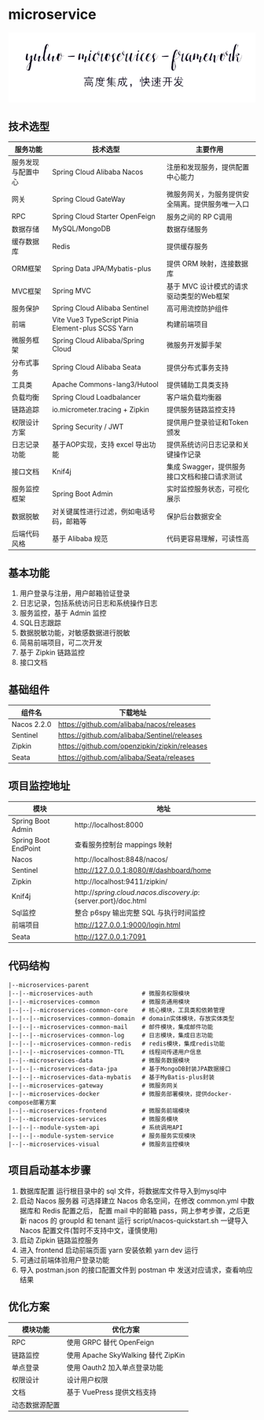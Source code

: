 # microservice

![logo](./logo.png)

## 技术选型

| 服务功能           | 技术选型                                          | 主要作用                                         |
|--------------------|---------------------------------------------------|--------------------------------------------------|
| 服务发现与配置中心 | Spring Cloud Alibaba Nacos                        | 注册和发现服务，提供配置中心能力                 |
| 网关               | Spring Cloud GateWay                              | 微服务网关，为服务提供安全隔离。提供服务唯一入口 |
| RPC                | Spring Cloud Starter OpenFeign                    | 服务之间的 RP C调用                              |
| 数据存储           | MySQL/MongoDB                                     | 数据存储服务                                     |
| 缓存数据库         | Redis                                             | 提供缓存服务                                     |
| ORM框架            | Spring Data JPA/Mybatis-plus                      | 提供 ORM 映射，连接数据库                        |
| MVC框架            | Spring MVC                                        | 基于 MVC 设计模式的请求驱动类型的Web框架         |
| 服务保护           | Spring Cloud Alibaba Sentinel                     | 高可用流控防护组件                               |
| 前端               | Vite Vue3 TypeScript Pinia Element-plus SCSS Yarn | 构建前端项目                                     |
| 微服务框架         | Spring Cloud Alibaba/Spring Cloud                 | 微服务开发脚手架                                 |
| 分布式事务         | Spring Cloud Alibaba Seata                        | 提供分布式事务支持                               |
| 工具类             | Apache Commons-lang3/Hutool                       | 提供辅助工具类支持                               |
| 负载均衡           | Spring Cloud Loadbalancer                         | 客户端负载均衡器                                 |
| 链路追踪           | io.micrometer.tracing + Zipkin                    | 提供服务链路监控支持                             |
| 权限设计方案       | Spring Security / JWT                             | 提供用户登录验证和Token颁发                      |
| 日志记录功能       | 基于AOP实现，支持 excel 导出功能                  | 提供系统访问日志记录和关键操作记录               |
| 接口文档           | Knif4j                                            | 集成 Swagger，提供服务接口文档和接口请求测试     |
| 服务监控框架       | Spring Boot Admin                                 | 实时监控服务状态，可视化展示                     |
| 数据脱敏           | 对关键属性进行过滤，例如电话号码，邮箱等          | 保护后台数据安全                                 |
| 后端代码风格       | 基于 Alibaba 规范                                 | 代码更容易理解，可读性高                         |


## 基本功能
1. 用户登录与注册，用户邮箱验证登录
2. 日志记录，包括系统访问日志和系统操作日志
3. 服务监控，基于 Admin 监控
4. SQL日志跟踪
5. 数据脱敏功能，对敏感数据进行脱敏
6. 简易前端项目，可二次开发
7. 基于 Zipkin 链路监控
8. 接口文档

## 基础组件
|组件名| 下载地址                                          |
|---|-----------------------------------------------|
|Nacos 2.2.0| https://github.com/alibaba/nacos/releases     |
|Sentinel| https://github.com/alibaba/Sentinel/releases  |
|Zipkin| https://github.com/openzipkin/zipkin/releases |
|Seata| https://github.com/alibaba/Seata/releases     |

## 项目监控地址

| 模块                 | 地址                                                              |
|----------------------|-------------------------------------------------------------------|
| Spring Boot Admin    | http://localhost:8000                                             |
| Spring Boot EndPoint | 查看服务控制台 mappings 映射                                      |
| Nacos                | http://localhost:8848/nacos/                                      |
| Sentinel             | http://127.0.0.1:8080/#/dashboard/home                            |
| Zipkin               | http://localhost:9411/zipkin/                                     |
| Knif4j               | http://${spring.cloud.nacos.discovery.ip}:${server.port}/doc.html |
| Sql监控              | 整合 p6spy 输出完整 SQL 与执行时间监控                            |
| 前端项目             | http://127.0.0.1:9000/login.html                                  |
| Seata                | http://127.0.0.1:7091                                             |

## 代码结构
```markdwon
|--microservices-parent
|--|--microservices-auth              # 微服务权限模块
|--|--microservices-common            # 微服务通用模块
|--|--|--microservices-common-core    # 核心模块，工具类和依赖管理
|--|--|--microservices-common-domain  # domain实体模块，存放实体类型
|--|--|--microservices-common-mail    # 邮件模块，集成邮件功能
|--|--|--microservices-common-log     # 日志模块，集成日志功能
|--|--|--microservices-common-redis   # redis模块，集成redis功能
|--|--|--microservices-common-TTL     # 线程间传递用户信息
|--|--microservices-data              # 微服务数据模块
|--|--|--microservices-data-jpa       # 基于MongoDB封装JPA数据接口
|--|--|--microservices-data-mybatis   # 基于MyBatis-plus封装
|--|--microservices-gateway           # 微服务网关
|--|--microservices-docker            # 微服务部署模块，提供docker-compose部署方案
|--|--microservices-frontend          # 微服务前端模块
|--|--microservices-services          # 微服务模块
|--|--|--module-system-api            # 系统调用API
|--|--|--module-system-service        # 服务服务实现模块
|--|--microservices-visual            # 微服务监控模块
```

## 项目启动基本步骤
1. 数据库配置
   运行根目录中的 sql 文件，将数据库文件导入到mysql中
2. 启动 Nacos 服务器 
   可选择建立 Nacos 命名空间，在修改 common.yml 中数据库和 Redis 配置之后，
   配置 mail 中的邮箱 pass，网上参考步骤，之后更新 nacos 的 groupId 和 tenant
   运行 script/nacos-quickstart.sh 一键导入 Nacos 配置文件(暂时不支持中文，谨慎使用)
3. 启动 Zipkin 链路监控服务
4. 进入 frontend 启动前端页面
   yarn 安装依赖
   yarn dev 运行
5. 可通过前端体验用户登录功能
6. 导入 postman.json 的接口配置文件到 postman 中
   发送对应请求，查看响应结果

## 优化方案

| 模块功能       | 优化方案                           |
|----------------|------------------------------------|
| RPC            | 使用 GRPC 替代 OpenFeign           |
| 链路监控       | 使用 Apache SkyWalking 替代 ZipKin |
| 单点登录       | 使用 Oauth2 加入单点登录功能       |
| 权限设计       | 设计用户权限                       |
| 文档           | 基于 VuePress 提供文档支持         |
| 动态数据源配置 |                                    |
